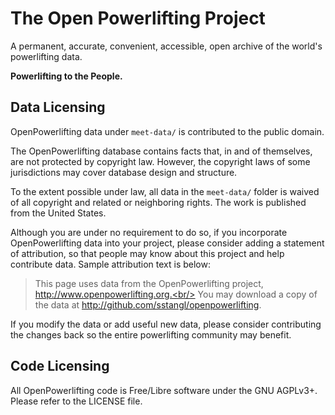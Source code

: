# The Open Powerlifting Project

A permanent, accurate, convenient, accessible, open archive of the world's powerlifting data.

**Powerlifting to the People.**

## Data Licensing

OpenPowerlifting data under `meet-data/` is contributed to the public domain.

The OpenPowerlifting database contains facts that, in and of themselves,
are not protected by copyright law. However, the copyright laws of some jurisdictions
may cover database design and structure.

To the extent possible under law, all data in the `meet-data/` folder is waived
of all copyright and related or neighboring rights. The work is published
from the United States.

Although you are under no requirement to do so, if you incorporate OpenPowerlifting
data into your project, please consider adding a statement of attribution,
so that people may know about this project and help contribute data.
Sample attribution text is below:

> This page uses data from the OpenPowerlifting project, http://www.openpowerlifting.org.<br/>
> You may download a copy of the data at http://github.com/sstangl/openpowerlifting.

If you modify the data or add useful new data, please consider contributing<br/>
the changes back so the entire powerlifting community may benefit.

## Code Licensing

All OpenPowerlifting code is Free/Libre software under the GNU AGPLv3+.<br/>
Please refer to the LICENSE file.
